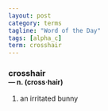 ```yaml
---
layout: post
category: terms
tagline: "Word of the Day"
tags: [alpha_c]
term: crosshair
---
```


<h3>crosshair<br/> <small>&mdash; n. (cross<span>&middot;</span>hair)</small></h3>
<p><ol><li>an irritated bunny</li>
</ol></p>
